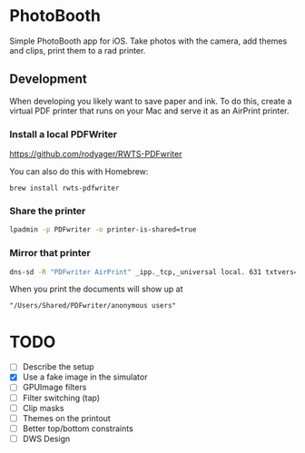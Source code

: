 # PhotoBooth

Simple PhotoBooth app for iOS. Take photos with the camera, add themes and clips, print them to a rad printer.

## Development

When developing you likely want to save paper and ink. To do this, create a virtual PDF printer that runs on your Mac and serve it as an AirPrint printer.

### Install a local PDFWriter

https://github.com/rodyager/RWTS-PDFwriter

You can also do this with Homebrew:

```
brew install rwts-pdfwriter
```

### Share the printer

```bash
lpadmin -p PDFwriter -o printer-is-shared=true
```

### Mirror that printer

```bash
dns-sd -R "PDFwriter AirPrint" _ipp._tcp,_universal local. 631 txtvers=1 qtotal=1 rp=printers/PDFwriter ty=RWTS\ PDFwriter adminurl=none note= priority=0 product=\(RWTS\ PDFwriter\ v1.0\) pdl=application/octet-stream,application/pdf,application/postscript,image/jpeg,image/png,image/pwg-raster,image/urf  TLS=1.2 Color=T Copies=T printer-state=3 printer-type=0xF04E URF=none
```

When you print the documents will show up at 

`"/Users/Shared/PDFwriter/anonymous users"`


# TODO

- [ ] Describe the setup
- [x] Use a fake image in the simulator
- [ ] GPUImage filters
- [ ] Filter switching (tap)
- [ ] Clip masks
- [ ] Themes on the printout
- [ ] Better top/bottom constraints
- [ ] DWS Design
